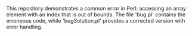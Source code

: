 This repository demonstrates a common error in Perl: accessing an array element with an index that is out of bounds. The file 'bug.pl' contains the erroneous code, while 'bugSolution.pl' provides a corrected version with error handling.